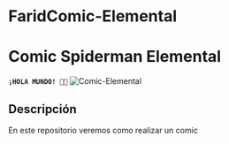 # FaridComic-Elemental
# Comic Spiderman Elemental
**`¡HOLA MUNDO! 👋🏼`**
![Comic-Elemental]("Comic-cover")
## Descripción
En este repositorio veremos como realizar un comic
